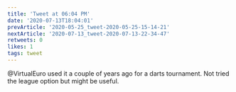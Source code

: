 ```yaml
---
title: 'Tweet at 06:04 PM'
date: '2020-07-13T18:04:01'
prevArticle: '2020-05-25_tweet-2020-05-25-15-14-21'
nextArticle: '2020-07-13_tweet-2020-07-13-22-34-47'
retweets: 0
likes: 1
tags: tweet
---
```

@VirtualEuro used it a couple of years ago for a darts tournament. Not tried the league option but might be useful.